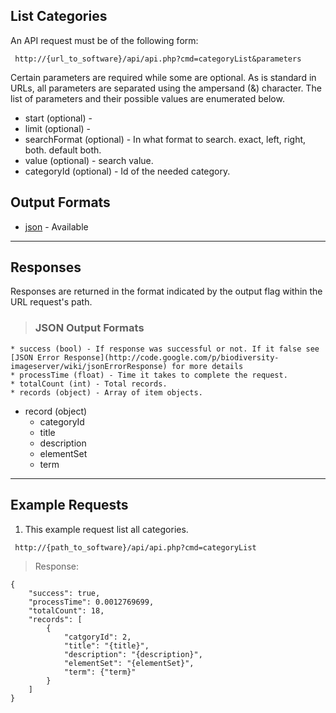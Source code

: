 ## List Categories ##

An API request must be of the following form:

```
 http://{url_to_software}/api/api.php?cmd=categoryList&parameters
```

Certain parameters are required while some are optional. As is standard in URLs, all parameters are separated using the ampersand (&) character. The list of parameters and their possible values are enumerated below.

  * start (optional) -
  * limit (optional) -
  * searchFormat (optional) - In what format to search.  exact, left, right, both. default both.
  * value (optional) - search value.
  * categoryId (optional) - Id of the needed category.


## Output Formats ##

  * [json](#JSON_Output_Formats.md) - Available


---

## Responses ##

Responses are returned in the format indicated by the output flag within the URL request's path.

> ### JSON Output Formats ###
    * success (bool) - If response was successful or not. If it false see [JSON Error Response](http://code.google.com/p/biodiversity-imageserver/wiki/jsonErrorResponse) for more details
    * processTime (float) - Time it takes to complete the request.
    * totalCount (int) - Total records.
    * records (object) - Array of item objects.

  * record (object)
    * categoryId
    * title
    * description
    * elementSet
    * term




---

## Example Requests ##

1. This example request list all categories.

```
 http://{path_to_software}/api/api.php?cmd=categoryList
```

> Response:
```
{
    "success": true,
    "processTime": 0.0012769699,
    "totalCount": 18,
    "records": [
        {
            "catgoryId": 2,
            "title": "{title}",
            "description": "{description}",
            "elementSet": "{elementSet}",
            "term": {"term}"
        }
    ]
}
```